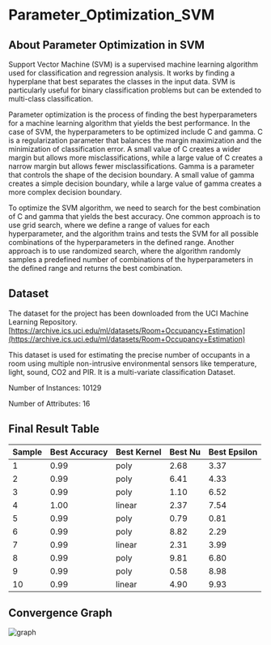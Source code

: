 # Parameter_Optimization_SVM
## About Parameter Optimization in SVM

Support Vector Machine (SVM) is a supervised machine learning algorithm used for classification and regression analysis. It works by finding a hyperplane that best separates the classes in the input data. SVM is particularly useful for binary classification problems but can be extended to multi-class classification.

Parameter optimization is the process of finding the best hyperparameters for a machine learning algorithm that yields the best performance. In the case of SVM, the hyperparameters to be optimized include C and gamma. C is a regularization parameter that balances the margin maximization and the minimization of classification error. A small value of C creates a wider margin but allows more misclassifications, while a large value of C creates a narrow margin but allows fewer misclassifications. Gamma is a parameter that controls the shape of the decision boundary. A small value of gamma creates a simple decision boundary, while a large value of gamma creates a more complex decision boundary.

To optimize the SVM algorithm, we need to search for the best combination of C and gamma that yields the best accuracy. One common approach is to use grid search, where we define a range of values for each hyperparameter, and the algorithm trains and tests the SVM for all possible combinations of the hyperparameters in the defined range. Another approach is to use randomized search, where the algorithm randomly samples a predefined number of combinations of the hyperparameters in the defined range and returns the best combination.

## Dataset

The dataset for the project has been downloaded from the UCI Machine Learning Repository.
[https://archive.ics.uci.edu/ml/datasets/Room+Occupancy+Estimation](https://archive.ics.uci.edu/ml/datasets/Room+Occupancy+Estimation)

This dataset is used for estimating the precise number of occupants in a room using multiple non-intrusive environmental sensors like temperature, light, sound, CO2 and PIR. It is a multi-variate classification Dataset.

Number of Instances: 10129

Number of Attributes: 16

## Final Result Table

| Sample | Best Accuracy | Best Kernel | Best Nu | Best Epsilon |
| ------ | -------------| -----------| --------| ------------ |
| 1      | 0.99         | poly       | 2.68    | 3.37         |
| 2      | 0.99         | poly       | 6.41    | 4.33         |
| 3      | 0.99         | poly       | 1.10    | 6.52         |
| 4      | 1.00         | linear     | 2.37    | 7.54         |
| 5      | 0.99         | poly       | 0.79    | 0.81         |
| 6      | 0.99         | poly       | 8.82    | 2.29         |
| 7      | 0.99         | linear     | 2.31    | 3.99         |
| 8      | 0.99         | poly       | 9.81    | 6.80         |
| 9      | 0.99         | poly       | 0.58    | 8.98         |
| 10     | 0.99         | linear     | 4.90    | 9.93         |

## Convergence Graph
![graph]()
